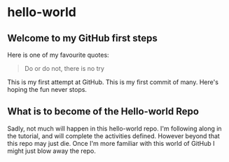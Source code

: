 hello-world
===========

## Welcome to my GitHub first steps 

Here is one of my favourite quotes: 

> Do or do not, there is no try

This is my first attempt at GitHub. This is my first commit of many. Here's hoping the fun never stops. 

## What is to become of the Hello-world Repo

Sadly, not much will happen in this hello-world repo. I'm following along in the tutorial, and will complete the activities defined. However beyond that this repo may just die. Once I'm more familiar with this world of GitHub I might just blow away the repo. 
